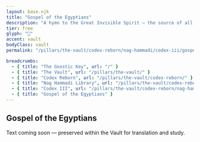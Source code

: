 ```yaml
---
layout: base.njk
title: "Gospel of the Egyptians"
description: "A hymn to the Great Invisible Spirit — the source of all light."
tier: free
glyph: "📜"
accent: vault
bodyClass: vault
permalink: "/pillars/the-vault/codex-reborn/nag-hammadi/codex-iii/gospel-of-the-egyptians/index.html"

breadcrumbs:
  - { title: "The Gnostic Key", url: "/" }
  - { title: "The Vault", url: "/pillars/the-vault/" }
  - { title: "Codex Reborn", url: "/pillars/the-vault/codex-reborn/" }
  - { title: "Nag Hammadi Library", url: "/pillars/the-vault/codex-reborn/nag-hammadi/" }
  - { title: "Codex III", url: "/pillars/the-vault/codex-reborn/nag-hammadi/codex-iii/" }
  - { title: "Gospel of the Egyptians" }
---
```


<main class="main-content">
  <section class="content-container">
    <h2>Gospel of the Egyptians</h2>
    <p>Text coming soon — preserved within the Vault for translation and study.</p>
  </section>
</main>
